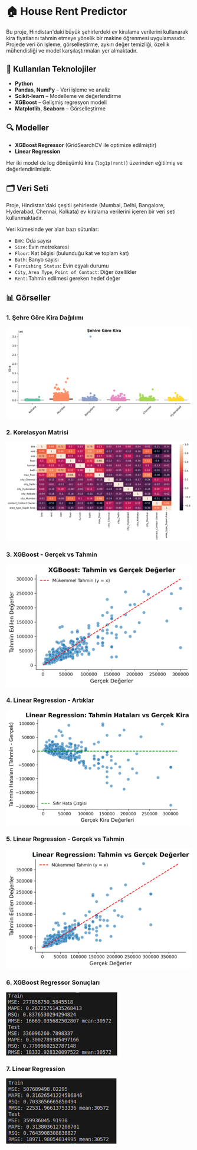 # 🏠 House Rent Predictor

Bu proje, Hindistan'daki büyük şehirlerdeki ev kiralama verilerini kullanarak kira fiyatlarını tahmin etmeye yönelik bir makine öğrenmesi uygulamasıdır. Projede veri ön işleme, görselleştirme, aykırı değer temizliği, özellik mühendisliği ve model karşılaştırmaları yer almaktadır.

## 🚀 Kullanılan Teknolojiler

- **Python**
- **Pandas**, **NumPy** – Veri işleme ve analiz
- **Scikit-learn** – Modelleme ve değerlendirme
- **XGBoost** – Gelişmiş regresyon modeli
- **Matplotlib**, **Seaborn** – Görselleştirme

## 🔍 Modeller

- **XGBoost Regressor** (GridSearchCV ile optimize edilmiştir)
- **Linear Regression**

Her iki model de log dönüşümlü kira (`log1p(rent)`) üzerinden eğitilmiş ve değerlendirilmiştir.

## 🗂️ Veri Seti

Proje, Hindistan'daki çeşitli şehirlerde (Mumbai, Delhi, Bangalore, Hyderabad, Chennai, Kolkata) ev kiralama verilerini içeren bir veri seti kullanmaktadır.

Veri kümesinde yer alan bazı sütunlar:

- `BHK`: Oda sayısı  
- `Size`: Evin metrekaresi  
- `Floor`: Kat bilgisi (bulunduğu kat ve toplam kat)  
- `Bath`: Banyo sayısı  
- `Furnishing Status`: Evin eşyalı durumu  
- `City`, `Area Type`, `Point of Contact`: Diğer özellikler  
- `Rent`: Tahmin edilmesi gereken hedef değer  


## 📊 Görseller

### 1. Şehre Göre Kira Dağılımı
![Şehre Göre Kira](https://github.com/Ugurhandasdemir/HouseRentPredictor/blob/main/plots/01_city_rent_distribution.png)

### 2. Korelasyon Matrisi
![Korelasyon Matrisi](https://github.com/Ugurhandasdemir/HouseRentPredictor/blob/main/plots/02_correlation_heatmap.png)

### 3. XGBoost - Gerçek vs Tahmin
![XGBoost Tahmin](https://github.com/Ugurhandasdemir/HouseRentPredictor/blob/main/plots/03_xgboost_predicted_vs_actual.png)

### 4. Linear Regression - Artıklar
![Linear Hatalar](https://github.com/Ugurhandasdemir/HouseRentPredictor/blob/main/plots/04_linear_regression_residuals.png)

### 5. Linear Regression - Gerçek vs Tahmin
![Linear Tahmin](https://github.com/Ugurhandasdemir/HouseRentPredictor/blob/main/plots/05_linear_regression_predicted_vs_actual.png)

### 6. XGBoost Regressor Sonuçları
![XGBoost](https://github.com/Ugurhandasdemir/HouseRentPredictor/blob/main/plots/XGBoost%20Regressor%20Sonu%C3%A7lar%C4%B1.png)

### 7. Linear Regression
![Linear](https://github.com/Ugurhandasdemir/HouseRentPredictor/blob/main/plots/Linear%20Regression.png)
